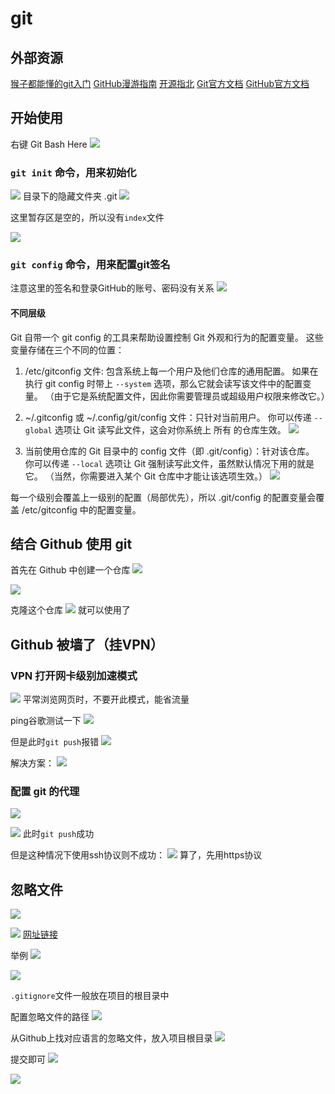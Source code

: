 # git

## 外部资源

[猴子都能懂的git入门](https://backlog.com/git-tutorial/cn/)
[GitHub漫游指南](https://github.phodal.com/#/chapter/Github%E6%BC%AB%E6%B8%B8%E6%8C%87%E5%8D%97)
[开源指北](https://oschina.gitee.io/opensource-guide/)
[Git官方文档](https://git-scm.com/book/zh/v2)
[GitHub官方文档](https://docs.github.com/cn)

## 开始使用

右键 Git Bash Here
![](resources/2022-11-25-16-30-55.png)

### ```git init``` 命令，用来初始化

![](resources/2022-11-25-16-33-40.png)
目录下的隐藏文件夹 .git
![](resources/2022-11-25-16-34-56.png)

这里暂存区是空的，所以没有```index```文件

![](resources/2022-11-28-23-25-41.png)

### ```git config``` 命令，用来配置git签名

注意这里的签名和登录GitHub的账号、密码没有关系
![](resources/2022-11-25-16-50-20.png)

#### 不同层级

Git 自带一个 git config 的工具来帮助设置控制 Git 外观和行为的配置变量。 这些变量存储在三个不同的位置：

1. /etc/gitconfig 文件: 包含系统上每一个用户及他们仓库的通用配置。 如果在执行 git config 时带上 ```--system``` 选项，那么它就会读写该文件中的配置变量。 （由于它是系统配置文件，因此你需要管理员或超级用户权限来修改它。）

2. ~/.gitconfig 或 ~/.config/git/config 文件：只针对当前用户。 你可以传递 ```--global``` 选项让 Git 读写此文件，这会对你系统上 所有 的仓库生效。
![](resources/2022-11-25-16-56-52.png)

3. 当前使用仓库的 Git 目录中的 config 文件（即 .git/config）：针对该仓库。 你可以传递 ```--local``` 选项让 Git 强制读写此文件，虽然默认情况下用的就是它。 （当然，你需要进入某个 Git 仓库中才能让该选项生效。）
![](resources/2022-11-25-16-55-26.png)

每一个级别会覆盖上一级别的配置（局部优先），所以 .git/config 的配置变量会覆盖 /etc/gitconfig 中的配置变量。

## 结合 Github 使用 git

首先在 Github 中创建一个仓库
![](resources/2023-12-04-10-35-46.png)

![](resources/2023-12-04-13-29-21.png)

克隆这个仓库
![](resources/2023-12-04-13-30-34.png)
就可以使用了

## Github 被墙了（挂VPN）

### VPN 打开网卡级别加速模式

![](resources/2022-12-07-00-52-53.png)
平常浏览网页时，不要开此模式，能省流量

ping谷歌测试一下
![](resources/2022-12-07-00-54-50.png)

但是此时```git push```报错
![](resources/2022-12-07-00-55-27.png)

解决方案：
![](resources/2022-12-07-00-56-25.png)

### 配置 git 的代理

![](resources/2022-12-07-00-57-53.png)

![](resources/2022-12-07-00-58-24.png)
此时```git push```成功

但是这种情况下使用ssh协议则不成功：
![](resources/2022-12-07-01-03-44.png)
算了，先用https协议

## 忽略文件

![](resources/2022-12-07-21-51-19.png)

![](resources/2022-12-07-22-02-35.png)
[网址链接](https://github.com/github/gitignore)

举例
![](resources/2022-12-07-21-58-19.png)

![](resources/2022-12-07-22-13-46.png)

```.gitignore```文件一般放在项目的根目录中

配置忽略文件的路径
![](resources/2022-12-07-22-21-47.png)

从Github上找对应语言的忽略文件，放入项目根目录
![](resources/2022-12-07-22-23-54.png)

提交即可
![](resources/2022-12-07-22-28-17.png)

![](resources/2022-12-07-22-29-47.png)